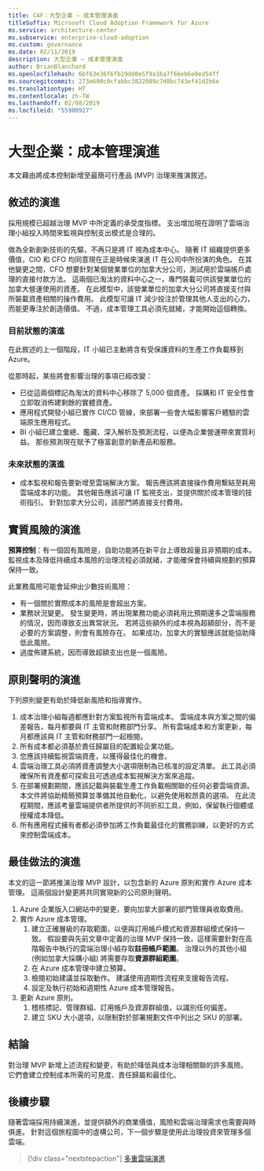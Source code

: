 ```yaml
---
title: CAF：大型企業 – 成本管理演進
titleSuffix: Microsoft Cloud Adoption Framework for Azure
ms.service: architecture-center
ms.subservice: enterprise-cloud-adoption
ms.custom: governance
ms.date: 02/11/2019
description: 大型企業 – 成本管理演進
author: BrianBlanchard
ms.openlocfilehash: 6bf63e36f6fb19dd0e5f9a16a7f66eb6e0ed54ff
ms.sourcegitcommit: 273e690c0cfabbc3822089c7d8bc743ef41d2b6e
ms.translationtype: HT
ms.contentlocale: zh-TW
ms.lasthandoff: 02/08/2019
ms.locfileid: "55900927"
---
```

# <a name="large-enterprise-cost-management-evolution"></a>大型企業：成本管理演進

本文藉由將成本控制新增至最簡可行產品 (MVP) 治理來推演敘述。

## <a name="evolution-of-the-narrative"></a>敘述的演進

採用規模已超越治理 MVP 中所定義的承受度指標。 支出增加現在證明了雲端治理小組投入時間來監視與控制支出模式是合理的。

做為全新創新技術的先驅，不再只是將 IT 視為成本中心。 隨著 IT 組織提供更多價值，CIO 和 CFO 均同意現在正是時候來演進 IT 在公司中所扮演的角色。 在其他變更之間，CFO 想要針對某個營業單位的加拿大分公司，測試用於雲端帳戶處理的直接付款方法。 這兩個已淘汰的資料中心之一，專門裝載可供該營業單位的加拿大營運使用的資產。 在此模型中，該營業單位的加拿大分公司將直接支付與所裝載資產相關的操作費用。 此模型可讓 IT 減少投注於管理其他人支出的心力，而能更專注於創造價值。 不過，成本管理工具必須先就緒，才能開始這個轉換。

### <a name="evolution-of-current-state"></a>目前狀態的演進

在此敘述的上一個階段，IT 小組已主動將含有受保護資料的生產工作負載移到 Azure。

從那時起，某些將會影響治理的事項已經改變：

- 已從這兩個標記為淘汰的資料中心移除了 5,000 個資產。 採購和 IT 安全性會立即取消佈建剩餘的實體資產。
- 應用程式開發小組已實作 CI/CD 管線，來部署一些會大幅影響客戶體驗的雲端原生應用程式。
- BI 小組已建立彙總、鑑藏、深入解析及預測流程，以便為企業營運帶來實質利益。 那些預測現在賦予了極富創意的新產品和服務。

### <a name="evolution-of-future-state"></a>未來狀態的演進

- 成本監視和報告要新增至雲端解決方案。 報告應該將直接操作費用繫結至耗用雲端成本的功能。 其他報告應該可讓 IT 監視支出，並提供關於成本管理的技術指引。 針對加拿大分公司，該部門將直接支付費用。

## <a name="evolution-of-tangible-risks"></a>實質風險的演進

**預算控制**：有一個固有風險是，自助功能將在新平台上導致超量且非預期的成本。 監視成本及降低持續成本風險的治理流程必須就緒，才能確保會持續與規劃的預算保持一致。

此業務風險可能會延伸出少數技術風險：

- 有一個關於實際成本的風險是會超出方案。
- 業務狀況變更。 發生變更時，將出現業務功能必須耗用比預期還多之雲端服務的情況，因而導致支出異常狀況。 若將這些額外的成本視為超額部分，而不是必要的方案調整，則會有風險存在。 如果成功，加拿大的實驗應該就能協助降低此風險。
- 過度佈建系統，因而導致超額支出也是一個風險。

## <a name="evolution-of-the-policy-statements"></a>原則聲明的演進

下列原則變更有助於降低新風險和指導實作。

1. 成本治理小組每週都應針對方案監視所有雲端成本。 雲端成本與方案之間的偏差報告，每月都要與 IT 主管和財務部門分享。 所有雲端成本和方案更新，每月都應該與 IT 主管和財務部門一起檢閱。
2. 所有成本都必須基於責任歸屬目的配置給企業功能。
3. 您應該持續監視雲端資產，以獲得最佳化的機會。
4. 雲端治理工具必須將資產調整大小選項限制為已核准的設定清單。 此工具必須確保所有資產都可探索且可透過成本監視解決方案來追蹤。
5. 在部署規劃期間，應該記載與裝載生產工作負載相關聯的任何必要雲端資源。 本文件將協助精簡預算並準備其他自動化，以避免使用較昂貴的選項。 在此流程期間，應該考量雲端提供者所提供的不同折扣工具，例如，保留執行個體或授權成本降低。
6. 所有應用程式擁有者都必須參加將工作負載最佳化的實務訓練，以更好的方式來控制雲端成本。

## <a name="evolution-of-the-best-practices"></a>最佳做法的演進

本文的這一節將推演治理 MVP 設計，以包含新的 Azure 原則和實作 Azure 成本管理。 這兩個設計變更將共同實現新的公司原則聲明。

1. Azure 企業版入口網站中的變更，要向加拿大部署的部門管理員收取費用。
2. 實作 Azure 成本管理。
    1. 建立正確層級的存取範圍，以便與訂用帳戶模式和資源群組模式保持一致。 假設要與先前文章中定義的治理 MVP 保持一致，這樣需要針對在高階報告中執行的雲端治理小組存取**註冊帳戶範圍**。 治理以外的其他小組 (例如加拿大採購小組) 將需要存取**資源群組範圍**。
    2. 在 Azure 成本管理中建立預算。
    3. 檢閱初始建議並採取動作。 建議使用週期性流程來支援報告流程。
    4. 設定及執行初始和週期性 Azure 成本管理報告。
3. 更新 Azure 原則。
    1. 稽核標記、管理群組、訂用帳戶及資源群組值，以識別任何偏差。
    2. 建立 SKU 大小選項，以限制對於部署規劃文件中列出之 SKU 的部署。

## <a name="conclusion"></a>結論

對治理 MVP 新增上述流程和變更，有助於降低與成本治理相關聯的許多風險。 它們會建立控制成本所需的可見度、責任歸屬和最佳化。

## <a name="next-steps"></a>後續步驟

隨著雲端採用持續演進，並提供額外的商業價值，風險和雲端治理需求也需要與時俱進。 針對這個旅程圖中的虛構公司，下一個步驟是使用此治理投資來管理多個雲端。

> [!div class="nextstepaction"]
> [多重雲端演進](./multi-cloud-evolution.md)